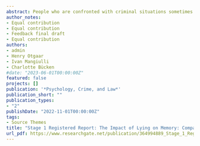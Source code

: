 ```yaml
---
abstract: People who are confronted with criminal situations sometimes lie by using different deceptive strategies. If they eventually come forward with the truth, it is important to understand whether their memory-based testimonies might be affected by their initial lies. To examine and compare the effects of various deceptive strategies (i.e., fabrication, false denial, and feigning amnesia) on memory, we will instruct participants to watch a video of a mock crime. Then, after two-days participants will be cued to lie according to the different deceptive strategies and tell the truth in response to different questions in an interview about the mock crime. One week later, participants will be instructed to tell the truth about what they saw in the video and which details they discussed in the interview during a final recognition memory task. We expect that 1) fabrication will lead to more commission errors as compared with all other groups, 2) false denials and feigning amnesia will lead to lower correct memory and more omission errors for details discussed during the interview, and 3) false denials and feigning amnesia will lead to lower correct memory and more omission errors for details viewed in the video (versus other groups).
author_notes:
- Equal contribution
- Equal contribution
- Feedback final draft
- Equal contribution
authors:
- admin
- Henry Otgaar
- Ivan Mangiulli
- Charlotte Bücken
#date: "2023-06-01T00:00:00Z"
featured: false
projects: []
publication: '*Psychology, Crime, and Law*'
publication_short: ""
publication_types:
- "2"
publishDate: "2022-11-01T00:00:00Z"
tags:
- Source Themes
title: "Stage 1 Registered Report: The Impact of Lying on Memory: Comparison of Various Deceptive Strategies"
url_pdf: https://www.researchgate.net/publication/364994889_Stage_1_Registered_Report_The_Impact_of_Lying_on_Memory_Comparison_of_Various_Deceptive_Strategies
---
```





